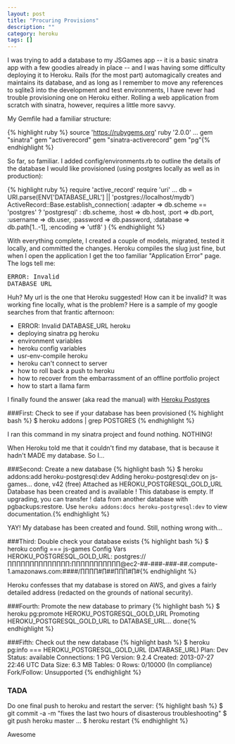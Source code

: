 ```yaml
---
layout: post
title: "Procuring Provisions"
description: ""
category: heroku
tags: []
---
```


I was trying to add a database to my JSGames app -- it is a basic sinatra app with a few goodies already in place -- and I was having some difficulty deploying it to Heroku. Rails (for the most part) automagically creates and maintains its database, and as long as I remember to move any references to sqlite3 into the development and test environments, I have never had trouble provisioning one on Heroku either. Rolling a web application from scratch with sinatra, however, requires a little more savvy.

My Gemfile had a familiar structure:

{% highlight ruby %}
source 'https://rubygems.org'
ruby '2.0.0'
...
gem "sinatra"
gem "activerecord"
gem "sinatra-activerecord"
gem "pg"{% endhighlight %}

So far, so familiar. I added config/environments.rb to outline the details of the database I would like provisioned (using postgres locally as well as in production):

{% highlight ruby %}
require 'active_record'
require 'uri'
...
db = URI.parse(ENV['DATABASE_URL'] || 'postgres://localhost/mydb')
ActiveRecord::Base.establish_connection(
  :adapter  => db.scheme == 'postgres' ? 'postgresql' : db.scheme,
  :host     => db.host,
  :port     => db.port,
  :username => db.user,
  :password => db.password,
  :database => db.path[1..-1],
  :encoding => 'utf8'
) {% endhighlight %}

With everything complete, I created a couple of models, migrated, tested it locally, and committed the changes. Heroku compiles the slug just fine, but when I open the application I get the too familiar "Application Error" page. The logs tell me: <pre>ERROR: Invalid DATABASE_URL</pre>

Huh? My url is the one that Heroku suggested! How can it be invalid? It was working fine locally, what is the problem? Here is a sample of my google searches from that frantic afternoon:
* ERROR: Invalid DATABASE_URL heroku
* deploying sinatra pg heroku
* environment variables
* heroku config variables
* usr-env-compile heroku
* heroku can't connect to server
* how to roll back a push to heroku
* how to recover from the embarrassment of an offline portfolio project
* how to start a llama farm

I finally found the answer (aka read the manual) with [Heroku Postgres](https://devcenter.heroku.com/articles/heroku-postgresql)

###First: Check to see if your database has been provisioned
{% highlight bash %}
$ heroku addons | grep POSTGRES
{% endhighlight %}

I ran this command in my sinatra project and found nothing. NOTHING!

When Heroku told me that it couldn't find my database, that is because it hadn't MADE my database. So I...

###Second: Create a new database
{% highlight bash %}
$ heroku addons:add heroku-postgresql:dev
Adding heroku-postgresql:dev on js-games... done, v42 (free)
Attached as HEROKU_POSTGRESQL_GOLD_URL
Database has been created and is available
 ! This database is empty. If upgrading, you can transfer
 ! data from another database with pgbackups:restore.
Use `heroku addons:docs heroku-postgresql:dev` to view documentation.{% endhighlight %}

YAY! My database has been created and found. Still, nothing wrong with...

###Third: Double check your database exists
{% highlight bash %}
$ heroku config
=== js-games Config Vars
HEROKU_POSTGRESQL_GOLD_URL: postgres://∏∏∏∏∏∏∏∏∏∏∏∏∏∏:∏∏∏∏∏∏∏∏∏∏∏@ec2-##-###-###-##.compute-1.amazonaws.com:####/∏∏∏∏#∏##∏∏∏#∏#{% endhighlight %}

Heroku confesses that my database is stored on AWS, and gives a fairly detailed address (redacted on the grounds of national security).

###Fourth: Promote the new database to primary
{% highlight bash %}
$ heroku pg:promote HEROKU_POSTGRESQL_GOLD_URL
Promoting HEROKU_POSTGRESQL_GOLD_URL to DATABASE_URL... done{% endhighlight %}

###Fifth: Check out the new database
{% highlight bash %}
$ heroku pg:info
=== HEROKU_POSTGRESQL_GOLD_URL (DATABASE_URL)
Plan:        Dev
Status:      available
Connections: 1
PG Version:  9.2.4
Created:     2013-07-27 22:46 UTC
Data Size:   6.3 MB
Tables:      0
Rows:        0/10000 (In compliance)
Fork/Follow: Unsupported {% endhighlight %}

### TADA
Do one final push to heroku and restart the server:
{% highlight bash %}
$ git commit -a -m "fixes the last two hours of disasterous troubleshooting"
$ git push heroku master
...
$ heroku restart
{% endhighlight %}


Awesome